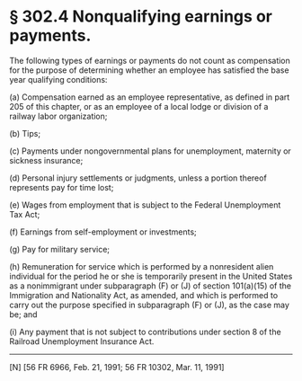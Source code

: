 # § 302.4   Nonqualifying earnings or payments.

The following types of earnings or payments do not count as compensation for the purpose of determining whether an employee has satisfied the base year qualifying conditions:


(a) Compensation earned as an employee representative, as defined in part 205 of this chapter, or as an employee of a local lodge or division of a railway labor organization;


(b) Tips;


(c) Payments under nongovernmental plans for unemployment, maternity or sickness insurance;


(d) Personal injury settlements or judgments, unless a portion thereof represents pay for time lost;


(e) Wages from employment that is subject to the Federal Unemployment Tax Act;


(f) Earnings from self-employment or investments;


(g) Pay for military service;


(h) Remuneration for service which is performed by a nonresident alien individual for the period he or she is temporarily present in the United States as a nonimmigrant under subparagraph (F) or (J) of section 101(a)(15) of the Immigration and Nationality Act, as amended, and which is performed to carry out the purpose specified in subparagraph (F) or (J), as the case may be; and


(i) Any payment that is not subject to contributions under section 8 of the Railroad Unemployment Insurance Act.



---

[N] [56 FR 6966, Feb. 21, 1991; 56 FR 10302, Mar. 11, 1991]




